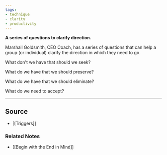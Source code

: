 ```yaml
---
tags:
- technique
- clarity
- productivity
---
```

**A series of questions to clarify direction.**

Marshall Goldsmith, CEO Coach, has a series of questions that can help a group (or individual) clarify the direction in which they need to go.

What don't we have that should we seek?

What do we have that we should preserve?

What do we have that we should eliminate?

What do we need to accept?

---

## Source
- [[Triggers]]

### Related Notes
- [[Begin with the End in Mind]]